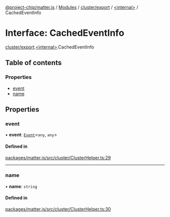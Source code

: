 [@project-chip/matter.js](../README.md) / [Modules](../modules.md) / [cluster/export](../modules/cluster_export.md) / [\<internal\>](../modules/cluster_export._internal_.md) / CachedEventInfo

# Interface: CachedEventInfo

[cluster/export](../modules/cluster_export.md).[\<internal\>](../modules/cluster_export._internal_.md).CachedEventInfo

## Table of contents

### Properties

- [event](cluster_export._internal_.CachedEventInfo.md#event)
- [name](cluster_export._internal_.CachedEventInfo.md#name)

## Properties

### event

• **event**: [`Event`](cluster_export.Event.md)\<`any`, `any`\>

#### Defined in

[packages/matter.js/src/cluster/ClusterHelper.ts:29](https://github.com/project-chip/matter.js/blob/5f71eedebdb9fa54338bde320c311bb359b7455d/packages/matter.js/src/cluster/ClusterHelper.ts#L29)

___

### name

• **name**: `string`

#### Defined in

[packages/matter.js/src/cluster/ClusterHelper.ts:30](https://github.com/project-chip/matter.js/blob/5f71eedebdb9fa54338bde320c311bb359b7455d/packages/matter.js/src/cluster/ClusterHelper.ts#L30)
